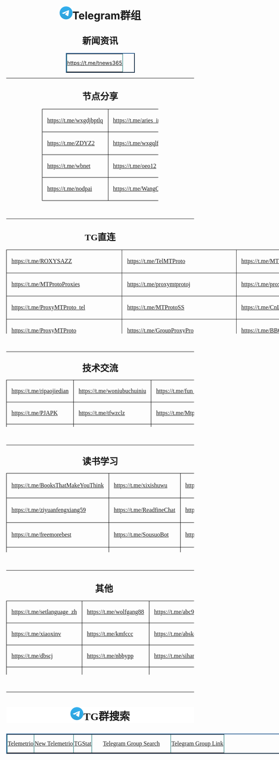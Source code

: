 <h1 align="center"><img src="https://github.com/aa1555/Repository/blob/main/Misc/logo/Telegram-logo.png?raw=true" height="35" width="35">Telegram群组</h1>

<h2 align="center"><b><font face="宋体">
<span style="font-family: 宋体; font-weight: bold; font-size: 18.0000pt">新闻资讯</span></font></b></h2>

<div align="center">
	<table border="1" cellspacing="2" style="width: 185px; border: 1.5000pt outset rgb(51,102,153)">
		<tr>
			<td valign="center" style="border: 1.0000pt outset rgb(0,102,102); padding: 0.7500pt">
			<p class="MsoNormal" align="center" style="text-align: center">
			<a href="https://t.me/tnews365">https://t.me/tnews365</a></td>
		</tr>
	</table>
</div>

<hr>


<h2 align="center" style="text-align:center;"><b>
<span style="font-family: 宋体; font-weight: bold; font-size: 18.0000pt">
<font face="宋体">节点分享</font></span></b></h2>
<div align="center">
	<div align="center">
		<table border="1" cellspacing="0" style="border-collapse: collapse; width: 62%; border: medium none" height="">
		<tr style="height:36.6500pt;">
			<td valign="center" style="width: 33%; border: 1.0000pt solid windowtext; padding-left: 9.7500pt; padding-right: 9.7500pt; padding-top: 4.5000pt; padding-bottom: 4.5000pt" height="48" align="center">
			<p class="MsoNormal" align="justify" style="text-align: justify; text-justify: inter-ideograph">
			<span style="font-family: 宋体; font-weight: normal; font-size: 12.0000pt">
			<a href="https://t.me/wxgdjbptlq">https://t.me/wxgdjbptlq</a></span></td>
			<td valign="center" style="width: 33%; border: 1.0000pt solid windowtext; padding-left: 9.7500pt; padding-right: 9.7500pt; padding-top: 4.5000pt; padding-bottom: 4.5000pt" height="48" align="center">
			<p class="MsoNormal" align="justify" style="text-align: justify; text-justify: inter-ideograph">
			<span style="font-family: 宋体; font-weight: normal; font-size: 12.0000pt">
			<a href="https://t.me/aries_init">https://t.me/aries_init</a></span></td>
			<td valign="center" style="width: 34%; border: 1.0000pt solid windowtext; padding-left: 9.7500pt; padding-right: 9.7500pt; padding-top: 4.5000pt; padding-bottom: 4.5000pt" height="48" align="center">
			<p class="MsoNormal" align="justify" style="text-align: justify; text-justify: inter-ideograph">
			<span style="font-family: 宋体; font-weight: normal; font-size: 12.0000pt">
			<a href="https://t.me/ShareCentrePro">https://t.me/ShareCentrePro</a></span></td>
		</tr>
		<tr style="height:36.6500pt;">
			<td valign="center" style="width: 33%; border-left: 1.0000pt solid windowtext; border-right: 1.0000pt solid windowtext; border-top: medium none; border-bottom: 1.0000pt solid windowtext; padding-left: 9.7500pt; padding-right: 9.7500pt; padding-top: 4.5000pt; padding-bottom: 4.5000pt" height="48" align="center">
			<p class="MsoNormal" align="justify" style="text-align: justify; text-justify: inter-ideograph">
			<span style="font-family: 宋体; font-size: 12.0000pt">
			<a href="https://t.me/ZDYZ2">https://t.me/ZDYZ2</a></span></td>
			<td valign="center" style="width: 33%; border-left: 1.0000pt solid windowtext; border-right: 1.0000pt solid windowtext; border-top: medium none; border-bottom: 1.0000pt solid windowtext; padding-left: 9.7500pt; padding-right: 9.7500pt; padding-top: 4.5000pt; padding-bottom: 4.5000pt" height="48" align="center">
			<p class="MsoNormal" align="justify" style="text-align: justify; text-justify: inter-ideograph">
			<span style="font-family: 宋体; font-size: 12.0000pt">
			<a href="https://t.me/wxgqlfx">https://t.me/wxgqlfx</a></span></td>
			<td valign="center" style="width: 34%; border-left: 1.0000pt solid windowtext; border-right: 1.0000pt solid windowtext; border-top: medium none; border-bottom: 1.0000pt solid windowtext; padding-left: 9.7500pt; padding-right: 9.7500pt; padding-top: 4.5000pt; padding-bottom: 4.5000pt" height="48" align="center">
			<p class="MsoNormal" align="justify" style="text-align: justify; text-justify: inter-ideograph">
			<span style="font-family: 宋体; font-size: 12.0000pt">
			<a href="https://t.me/ZYFXS001">https://t.me/ZYFXS001</a></span></td>
		</tr>
		<tr style="height:34.9500pt;">
			<td valign="center" style="width: 33%; border-left: 1.0000pt solid windowtext; border-right: 1.0000pt solid windowtext; border-top: medium none; border-bottom: 1.0000pt solid windowtext; padding-left: 9.7500pt; padding-right: 9.7500pt; padding-top: 4.5000pt; padding-bottom: 4.5000pt" height="48" align="center">
			<p class="MsoNormal" align="justify" style="text-align: justify; text-justify: inter-ideograph">
			<span style="font-family: 宋体; font-size: 12.0000pt">
			<a href="https://t.me/wbnet">https://t.me/wbnet</a></span></td>
			<td valign="center" style="width: 33%; border-left: 1.0000pt solid windowtext; border-right: 1.0000pt solid windowtext; border-top: medium none; border-bottom: 1.0000pt solid windowtext; padding-left: 9.7500pt; padding-right: 9.7500pt; padding-top: 4.5000pt; padding-bottom: 4.5000pt" height="48" align="center">
			<p class="MsoNormal" align="justify" style="text-align: justify; text-justify: inter-ideograph">
			<span style="font-family: 宋体; font-size: 12.0000pt">
			<a href="https://t.me/oeo12">https://t.me/oeo12</a></span></td>
			<td valign="center" style="width: 34%; border-left: 1.0000pt solid windowtext; border-right: 1.0000pt solid windowtext; border-top: medium none; border-bottom: 1.0000pt solid windowtext; padding-left: 9.7500pt; padding-right: 9.7500pt; padding-top: 4.5000pt; padding-bottom: 4.5000pt" height="48" align="center">
			<p class="MsoNormal" align="justify" style="text-align: justify; text-justify: inter-ideograph">
			<span style="font-family: 宋体; font-size: 12.0000pt">
			<a href="https://t.me/wxgmrjdcc">https://t.me/wxgmrjdcc</a></span></td>
		</tr>
		<tr style="height:38.4000pt;">
			<td valign="center" style="width: 33%; border-left: 1.0000pt solid windowtext; border-right: 1.0000pt solid windowtext; border-top: medium none; border-bottom: 1.0000pt solid windowtext; padding-left: 9.7500pt; padding-right: 9.7500pt; padding-top: 4.5000pt; padding-bottom: 4.5000pt" height="49" align="center">
			<p class="MsoNormal" align="justify" style="text-align: justify; text-justify: inter-ideograph">
			<span style="font-family: 宋体; font-size: 12.0000pt">
			<a href="https://t.me/nodpai">https://t.me/nodpai</a></span></td>
			<td valign="center" style="width: 33%; border-left: 1.0000pt solid windowtext; border-right: 1.0000pt solid windowtext; border-top: medium none; border-bottom: 1.0000pt solid windowtext; padding-left: 9.7500pt; padding-right: 9.7500pt; padding-top: 4.5000pt; padding-bottom: 4.5000pt" height="49" align="center">
			<p class="MsoNormal" align="justify" style="text-align: justify; text-justify: inter-ideograph">
			<span style="font-family: 宋体; font-size: 12.0000pt">
			<a href="https://t.me/WangCai_1">https://t.me/WangCai_1</a></span></td>
			<td valign="center" style="width: 34%; border-left: 1.0000pt solid windowtext; border-right: 1.0000pt solid windowtext; border-top: medium none; border-bottom: 1.0000pt solid windowtext; padding-left: 9.7500pt; padding-right: 9.7500pt; padding-top: 4.5000pt; padding-bottom: 4.5000pt" height="49" align="center">
			<p class="MsoNormal" align="justify" style="text-align: justify; text-justify: inter-ideograph">
			<span style="font-family: 宋体; font-size: 12.0000pt">
			<a href="https://t.me/wxgdfb_bot">https://t.me/wxgdfb_bot</a></span></td>
		</tr>
	</table></div>
	<p class="MsoNormal" align="justify" style="text-justify: inter-ideograph">　</p>
	<hr></div>
<h2 align="center" style="text-align:center;"><b>
<span style="font-family: 宋体; font-weight: bold; font-size: 18.0000pt">
<font face="宋体">TG直连</font></span></b></h2>
<div align="center">
	<table border="0" style="border-color:inherit; border-collapse: collapse; width: 924px; " height="225">
		<tr style="height:41.4500pt;page-break-inside:avoid;">
			<td valign="center" style="border-left:1px solid windowtext; border-top:1px solid windowtext; width: 307px; padding-left: 9.7500pt; padding-right: 9.7500pt; padding-top: 4.5000pt; padding-bottom: 4.5000pt; border-right-color:windowtext; border-bottom-color:windowtext" height="49">
			<p class="MsoNormal" align="justify" style="text-align: justify; text-justify: inter-ideograph">
			<span style="font-family: 宋体; font-weight: normal; text-decoration: underline; font-size: 12.0000pt">
			<a href="https://t.me/ROXYSAZZ">https://t.me/ROXYSAZZ</a></span></td>
			<td valign="center" style="width: 307px; border-left: 1px solid; border-top: 1px solid windowtext; padding-left: 9.7500pt; padding-right: 9.7500pt; padding-top: 4.5000pt; padding-bottom: 4.5000pt; border-right-color:windowtext; border-bottom-color:windowtext" height="49">
			<p class="MsoNormal" align="justify" style="text-align: justify; text-justify: inter-ideograph">
			<span style="font-family: 宋体; font-weight: normal; font-size: 12.0000pt">
			<a href="https://t.me/TelMTProto">https://t.me/TelMTProto</a></span></td>
			<td valign="center" style="width: 308px; border-left: 1px solid; border-right: 1px solid windowtext; border-top: 1px solid windowtext; padding-left: 9.7500pt; padding-right: 9.7500pt; padding-top: 4.5000pt; padding-bottom: 4.5000pt; border-bottom-color:windowtext" height="49">
			<p class="MsoNormal" align="justify" style="text-align: justify; text-justify: inter-ideograph">
			<span style="font-family: 宋体; font-weight: normal; font-size: 12.0000pt">
			<a href="https://t.me/MTProtoTG">https://t.me/MTProtoTG</a></span></td>
		</tr>
		<tr style="height:41.4500pt;page-break-inside:avoid;">
			<td valign="center" style="width: 307px; border-left: 1px solid windowtext; border-top: 1px solid; padding-left: 9.7500pt; padding-right: 9.7500pt; padding-top: 4.5000pt; padding-bottom: 4.5000pt; border-right-color:windowtext; border-bottom-color:windowtext" height="49">
			<p class="MsoNormal" align="justify" style="text-align: justify; text-justify: inter-ideograph">
			<span style="font-family: 宋体; font-size: 12.0000pt">
			<a href="https://t.me/MTProtoProxies">https://t.me/MTProtoProxies</a></span></td>
			<td valign="center" style="width: 307px; border-left: 1px solid; border-top: 1px solid; padding-left: 9.7500pt; padding-right: 9.7500pt; padding-top: 4.5000pt; padding-bottom: 4.5000pt; border-right-color:windowtext; border-bottom-color:windowtext" height="49">
			<p class="MsoNormal" align="justify" style="text-align: justify; text-justify: inter-ideograph">
			<span style="font-family: 宋体; font-size: 12.0000pt">
			<a href="https://t.me/proxymtprotoj">https://t.me/proxymtprotoj</a></span></td>
			<td valign="center" style="width: 308px; border-left: 1px solid; border-right: 1px solid windowtext; border-top: 1px solid; padding-left: 9.7500pt; padding-right: 9.7500pt; padding-top: 4.5000pt; padding-bottom: 4.5000pt; border-bottom-color:windowtext" height="49">
			<p class="MsoNormal" align="justify" style="text-align: justify; text-justify: inter-ideograph">
			<span style="font-family: 宋体; font-size: 12.0000pt">
			<a href="https://t.me/proxymtprotoir">https://t.me/proxymtprotoir</a></span></td>
		</tr>
		<tr style="height:41.4500pt;page-break-inside:avoid;">
			<td valign="center" style="width: 307px; border-left: 1px solid windowtext; border-top: 1px solid; padding-left: 9.7500pt; padding-right: 9.7500pt; padding-top: 4.5000pt; padding-bottom: 4.5000pt; border-right-color:windowtext; border-bottom-color:windowtext" height="49">
			<p class="MsoNormal" align="justify" style="text-align: justify; text-justify: inter-ideograph">
			<span style="font-family: 宋体; font-size: 12.0000pt">
			<a href="https://t.me/ProxyMTProto_tel">
			https://t.me/ProxyMTProto_tel</a></span></td>
			<td valign="center" style="width: 307px; border-left: 1px solid; border-top: 1px solid; padding-left: 9.7500pt; padding-right: 9.7500pt; padding-top: 4.5000pt; padding-bottom: 4.5000pt; border-right-color:windowtext; border-bottom-color:windowtext" height="49">
			<p class="MsoNormal" align="justify" style="text-align: justify; text-justify: inter-ideograph">
			<span style="font-family: 宋体; font-size: 12.0000pt">
			<a href="https://t.me/MTProtoSS">https://t.me/MTProtoSS</a></span></td>
			<td valign="center" style="width: 308px; border-left: 1px solid; border-right: 1px solid windowtext; border-top: 1px solid; padding-left: 9.7500pt; padding-right: 9.7500pt; padding-top: 4.5000pt; padding-bottom: 4.5000pt; border-bottom-color:windowtext" height="49">
			<p class="MsoNormal" align="justify" style="text-align: justify; text-justify: inter-ideograph">
			<span style="font-family: 宋体; font-size: 12.0000pt">
			<a href="https://t.me/CnLime">https://t.me/CnLime</a></span></td>
		</tr>
		<tr style="height:41.4500pt;page-break-inside:avoid;">
			<td valign="center" style="width: 307px; border-left: 1px solid windowtext; border-top: 1px solid; padding-left: 9.7500pt; padding-right: 9.7500pt; padding-top: 4.5000pt; padding-bottom: 4.5000pt; border-right-color:windowtext; border-bottom-color:windowtext" height="49">
			<p class="MsoNormal" align="justify" style="text-align: justify; text-justify: inter-ideograph">
			<span style="font-family: 宋体; font-size: 12.0000pt">
			<a href="https://t.me/ProxyMTProto">https://t.me/ProxyMTProto</a></span></td>
			<td valign="center" style="width: 307px; border-left: 1px solid; border-top: 1px solid; padding-left: 9.7500pt; padding-right: 9.7500pt; padding-top: 4.5000pt; padding-bottom: 4.5000pt; border-right-color:windowtext; border-bottom-color:windowtext" height="49">
			<p class="MsoNormal" align="justify" style="text-align: justify; text-justify: inter-ideograph">
			<span style="font-family: 宋体; font-size: 12.0000pt">
			<a href="https://t.me/GroupProxyPro">https://t.me/GroupProxyPro</a></span></td>
			<td valign="center" style="width: 308px; border-left: 1px solid; border-right: 1px solid windowtext; border-top: 1px solid; padding-left: 9.7500pt; padding-right: 9.7500pt; padding-top: 4.5000pt; padding-bottom: 4.5000pt; border-bottom-color:windowtext" height="49">
			<p class="MsoNormal" align="justify" style="text-align: justify; text-justify: inter-ideograph">
			<span style="font-family: 宋体; font-size: 12.0000pt">
			<a href="https://t.me/BBCXFR">https://t.me/BBCXFR</a></span></td>
		</tr>
		<tr style="height:32.1000pt;page-break-inside:avoid;">
			<td valign="center" style="width: 307px; border-left: 1px solid windowtext; border-top: 1px solid; border-bottom: 1px solid windowtext; padding-left: 9.7500pt; padding-right: 9.7500pt; padding-top: 4.5000pt; padding-bottom: 4.5000pt; border-right-color:windowtext" height="49">
			<p class="MsoNormal" align="justify" style="text-align: justify; text-justify: inter-ideograph">
			<span style="font-family: 宋体; font-size: 12.0000pt">
			<a href="https://t.me/iCnLime">https://t.me/iCnLime</a></span></td>
			<td valign="center" style="width: 307px; border-left: 1px solid; border-top: 1px solid; border-bottom: 1px solid windowtext; padding-left: 9.7500pt; padding-right: 9.7500pt; padding-top: 4.5000pt; padding-bottom: 4.5000pt; border-right-color:windowtext" height="49">
			<p class="MsoNormal" align="justify" style="text-align:justify;text-justify:inter-ideograph;">
			<font color="#0000FF">
			<span style="font-family: 宋体; font-size: 12.0000pt">&nbsp;</span></font></td>
			<td valign="center" style="width: 308px; border-left: 1px solid; border-right: 1px solid windowtext; border-top: 1px solid; border-bottom: 1px solid windowtext; padding-left: 9.7500pt; padding-right: 9.7500pt; padding-top: 4.5000pt; padding-bottom: 4.5000pt" height="49">
			<p class="MsoNormal" align="justify" style="text-align:justify;text-justify:inter-ideograph;">
			<font color="#0000FF">
			<span style="font-family: 宋体; font-size: 12.0000pt">&nbsp;</span></font></td>
		</tr>
	</table>
	<p class="MsoNormal" align="justify" style="text-justify: inter-ideograph">　</p>
	<hr></div>
<h2 align="center" style="text-align: center; margin-top: 18.0000pt; margin-bottom: 12.0000pt; padding: 0pt">
<b><span style="font-family: 宋体; font-weight: bold; font-size: 18.0000pt">
<font face="宋体">技术交流</font></span></b></h2>
<div align="center">
	<table border="1" cellspacing="0" style="border-collapse: collapse; border: medium none" width="748" height="126">
		<tr>
			<td valign="center" style="border: 1.0000pt solid windowtext; padding-left: 9.7500pt; padding-right: 9.7500pt; padding-top: 4.5000pt; padding-bottom: 4.5000pt" height="42" width="249">
			<p class="MsoNormal" style="text-align: left">
			<span style="font-family: 宋体; font-weight: normal; font-size: 12.0000pt">
			<a href="https://t.me/ripaojiedian">https://t.me/ripaojiedian</a></span></td>
			<td valign="center" style="border: 1.0000pt solid windowtext; padding-left: 9.7500pt; padding-right: 9.7500pt; padding-top: 4.5000pt; padding-bottom: 4.5000pt" height="42" width="249">
			<p class="MsoNormal" style="text-align: left">
			<span style="font-family: 宋体; font-weight: normal; font-size: 12.0000pt">
			<a href="https://t.me/woniubuchuiniu">https://t.me/woniubuchuiniu</a></span></td>
			<td valign="center" style="border: 1.0000pt solid windowtext; padding-left: 9.7500pt; padding-right: 9.7500pt; padding-top: 4.5000pt; padding-bottom: 4.5000pt" height="42" width="250">
			<p class="MsoNormal" style="text-align: left">
			<span style="font-family: 宋体; font-weight: normal; font-size: 12.0000pt">
			<a href="https://t.me/fun_apk">https://t.me/fun_apk</a></span></td>
		</tr>
		<tr>
			<td valign="center" style="border-left: 1.0000pt solid windowtext; border-right: 1.0000pt solid windowtext; border-top: medium none; border-bottom: 1.0000pt solid windowtext; padding-left: 9.7500pt; padding-right: 9.7500pt; padding-top: 4.5000pt; padding-bottom: 4.5000pt" height="42" width="249">
			<p class="MsoNormal" style="text-align: left">
			<span style="font-family: 宋体; font-size: 12.0000pt">
			<a href="https://t.me/PJAPK">https://t.me/PJAPK</a></span></td>
			<td valign="center" style="border-left: 1.0000pt solid windowtext; border-right: 1.0000pt solid windowtext; border-top: medium none; border-bottom: 1.0000pt solid windowtext; padding-left: 9.7500pt; padding-right: 9.7500pt; padding-top: 4.5000pt; padding-bottom: 4.5000pt" height="42" width="249">
			<p class="MsoNormal" style="text-align: left">
			<span style="font-family: 宋体; font-size: 12.0000pt">
			<a href="https://t.me/tfwzclz">https://t.me/tfwzclz</a></span></td>
			<td valign="center" style="border-left: 1.0000pt solid windowtext; border-right: 1.0000pt solid windowtext; border-top: medium none; border-bottom: 1.0000pt solid windowtext; padding-left: 9.7500pt; padding-right: 9.7500pt; padding-top: 4.5000pt; padding-bottom: 4.5000pt" height="42" width="250">
			<p class="MsoNormal" style="text-align: left">
			<span style="font-family: 宋体; font-size: 12.0000pt">
			<a href="https://t.me/Mtprotomm">https://t.me/Mtprotomm</a></span></td>
		</tr>
		<tr>
			<td valign="center" style="border-left: 1.0000pt solid windowtext; border-right: 1.0000pt solid windowtext; border-top: medium none; border-bottom: 1.0000pt solid windowtext; padding-left: 9.7500pt; padding-right: 9.7500pt; padding-top: 4.5000pt; padding-bottom: 4.5000pt" height="42" width="249">
			<p class="MsoNormal" style="text-align: left">
			<span style="font-family: 宋体; font-size: 12.0000pt">
			<a href="https://t.me/PJAPKWin">https://t.me/PJAPKWin</a></span></td>
			<td valign="center" style="border-left: 1.0000pt solid windowtext; border-right: 1.0000pt solid windowtext; border-top: medium none; border-bottom: 1.0000pt solid windowtext; padding-left: 9.7500pt; padding-right: 9.7500pt; padding-top: 4.5000pt; padding-bottom: 4.5000pt" height="42" width="249">
			<p class="MsoNormal" style="text-align: left">
			<span style="font-family: 宋体; font-size: 12.0000pt">
			<a href="https://t.me/fun_exe">https://t.me/fun_exe</a></span></td>
			<td valign="center" style="border-left: 1.0000pt solid windowtext; border-right: 1.0000pt solid windowtext; border-top: medium none; border-bottom: 1.0000pt solid windowtext; padding-left: 9.7500pt; padding-right: 9.7500pt; padding-top: 4.5000pt; padding-bottom: 4.5000pt" height="42" width="250">
			<p class="MsoNormal" style="text-align: left">
			<span style="font-family: 宋体; font-size: 12.0000pt">
			<a href="https://t.me/fun_vpn">https://t.me/fun_vpn</a></span></td>
		</tr>
	</table>
	<p class="MsoNormal" style="text-align: left">　</div>
<hr>
<h2 align="center" style="text-align: center; margin-top: 18.0000pt; margin-bottom: 12.0000pt; padding: 0pt">
<b><span style="font-family: 宋体; font-weight: bold; font-size: 18.0000pt">
<font face="宋体">读书学习</font></span></b></h2>
<div align="center">
	<table border="0" cellspacing="0" style="border-collapse: collapse; border: medium none" height="212">
		<tr>
			<td valign="center" style="border: 1.0000pt solid windowtext; padding-left: 9.7500pt; padding-right: 9.7500pt; padding-top: 4.5000pt; padding-bottom: 4.5000pt" height="53">
			<p class="MsoNormal" style="text-align: left">
			<span style="font-family: 宋体; font-weight: normal; font-size: 12.0000pt">
			<a href="https://t.me/BooksThatMakeYouThink">
			https://t.me/BooksThatMakeYouThink</a></span></td>
			<td valign="center" style="border-left: medium none; border-right: 1.0000pt solid windowtext; border-top: 1.0000pt solid windowtext; border-bottom: 1.0000pt solid windowtext; padding-left: 9.7500pt; padding-right: 9.7500pt; padding-top: 4.5000pt; padding-bottom: 4.5000pt" height="53">
			<p class="MsoNormal" style="text-align: left">
			<span style="font-family: 宋体; font-weight: normal; font-size: 12.0000pt">
			<a href="https://t.me/xixishuwu">https://t.me/xixishuwu</a></span></td>
			<td valign="center" style="border-left: medium none; border-right: 1.0000pt solid windowtext; border-top: 1.0000pt solid windowtext; border-bottom: 1.0000pt solid windowtext; padding-left: 9.7500pt; padding-right: 9.7500pt; padding-top: 4.5000pt; padding-bottom: 4.5000pt" height="53">
			<p class="MsoNormal" style="text-align: left">
			<span style="font-family: 宋体; font-weight: normal; font-size: 12.0000pt">
			<a href="https://t.me/dzsgxs">https://t.me/dzsgxs</a></span></td>
		</tr>
		<tr>
			<td valign="center" style="border-left: 1.0000pt solid windowtext; border-right: 1.0000pt solid windowtext; border-top: medium none; border-bottom: 1.0000pt solid windowtext; padding-left: 9.7500pt; padding-right: 9.7500pt; padding-top: 4.5000pt; padding-bottom: 4.5000pt" height="53">
			<p class="MsoNormal" style="text-align: left">
			<span style="font-family: 宋体; font-size: 12.0000pt">
			<a href="https://t.me/ziyuanfengxiang59">
			https://t.me/ziyuanfengxiang59</a></span></td>
			<td valign="center" style="border-left: medium none; border-right: 1.0000pt solid windowtext; border-top: medium none; border-bottom: 1.0000pt solid windowtext; padding-left: 9.7500pt; padding-right: 9.7500pt; padding-top: 4.5000pt; padding-bottom: 4.5000pt" height="53">
			<p class="MsoNormal" style="text-align: left">
			<span style="font-family: 宋体; font-size: 12.0000pt">
			<a href="https://t.me/ReadfineChat">https://t.me/ReadfineChat</a></span></td>
			<td valign="center" style="border-left: medium none; border-right: 1.0000pt solid windowtext; border-top: medium none; border-bottom: 1.0000pt solid windowtext; padding-left: 9.7500pt; padding-right: 9.7500pt; padding-top: 4.5000pt; padding-bottom: 4.5000pt" height="53">
			<p class="MsoNormal" style="text-align: left">
			<span style="font-family: 宋体; font-size: 12.0000pt">
			<a href="https://t.me/TGeBook">https://t.me/TGeBook</a></span></td>
		</tr>
		<tr>
			<td valign="center" style="border-left: 1.0000pt solid windowtext; border-right: 1.0000pt solid windowtext; border-top: medium none; border-bottom: 1.0000pt solid windowtext; padding-left: 9.7500pt; padding-right: 9.7500pt; padding-top: 4.5000pt; padding-bottom: 4.5000pt" height="53">
			<p class="MsoNormal" style="text-align: left">
			<span style="font-family: 宋体; font-size: 12.0000pt">
			<a href="https://t.me/freemorebest">https://t.me/freemorebest</a></span></td>
			<td valign="center" style="border-left: medium none; border-right: 1.0000pt solid windowtext; border-top: medium none; border-bottom: 1.0000pt solid windowtext; padding-left: 9.7500pt; padding-right: 9.7500pt; padding-top: 4.5000pt; padding-bottom: 4.5000pt" height="53">
			<p class="MsoNormal" style="text-align: left">
			<span style="font-family: 宋体; font-size: 12.0000pt">
			<a href="https://t.me/SousuoBot">https://t.me/SousuoBot</a></span></td>
			<td valign="center" style="border-left: medium none; border-right: 1.0000pt solid windowtext; border-top: medium none; border-bottom: 1.0000pt solid windowtext; padding-left: 9.7500pt; padding-right: 9.7500pt; padding-top: 4.5000pt; padding-bottom: 4.5000pt" height="53">
			<p class="MsoNormal" style="text-align: left">
			<span style="font-family: 宋体; font-size: 12.0000pt">
			<a href="https://t.me/Readfine">https://t.me/Readfine</a></span></td>
		</tr>
		<tr>
			<td valign="center" style="border-left: 1.0000pt solid windowtext; border-right: 1.0000pt solid windowtext; border-top: medium none; border-bottom: 1.0000pt solid windowtext; padding-left: 9.7500pt; padding-right: 9.7500pt; padding-top: 4.5000pt; padding-bottom: 4.5000pt" height="53">
			<p class="MsoNormal" style="text-align: left">
			<span style="font-family: 宋体; font-size: 12.0000pt">
			<a href="https://t.me/dedao2019">https://t.me/dedao2019</a></span></td>
			<td valign="center" style="border-left: medium none; border-right: 1.0000pt solid windowtext; border-top: medium none; border-bottom: 1.0000pt solid windowtext; padding-left: 9.7500pt; padding-right: 9.7500pt; padding-top: 4.5000pt; padding-bottom: 4.5000pt" height="53">
			<p class="MsoNormal" style="text-align: left">
			<span style="font-family: 宋体; font-size: 12.0000pt">
			<a href="https://t.me/dzsgx">https://t.me/dzsgx</a></span></td>
			<td valign="center" style="border-left: medium none; border-right: 1.0000pt solid windowtext; border-top: medium none; border-bottom: 1.0000pt solid windowtext; padding-left: 9.7500pt; padding-right: 9.7500pt; padding-top: 4.5000pt; padding-bottom: 4.5000pt" height="53">
			<p class="MsoNormal" style="text-align:left;">
			<span style="font-family: 宋体; font-size: 12.0000pt">&nbsp;</span></td>
		</tr>
	</table>
	<p class="MsoNormal" style="text-align: left">　</p>
	<hr>
</div>
<h2 align="center" style="text-align:center;">　<b><span style="font-family: 宋体; font-weight: bold; font-size: 18.0000pt"><font face="宋体">其他</font></span></b></h2>
<div align="center">
	<table border="0" cellspacing="0" style="border-collapse: collapse; border: medium none" height="198" width="690">
		<tr>
			<td valign="center" style="border: 1.0000pt solid windowtext; padding-left: 9.7500pt; padding-right: 9.7500pt; padding-top: 4.5000pt; padding-bottom: 4.5000pt" height="46" width="230">
			<p class="MsoNormal" style="text-align: left">
			<span style="font-family: 宋体; font-weight: normal; font-size: 12.0000pt">
			<a href="https://t.me/setlanguage_zh">https://t.me/setlanguage_zh</a></span></td>
			<td valign="center" style="border-left: medium none; border-right: 1.0000pt solid windowtext; border-top: 1.0000pt solid windowtext; border-bottom: 1.0000pt solid windowtext; padding-left: 9.7500pt; padding-right: 9.7500pt; padding-top: 4.5000pt; padding-bottom: 4.5000pt" height="46" width="230">
			<p class="MsoNormal" style="text-align: left">
			<span style="font-family: 宋体; font-weight: normal; font-size: 12.0000pt">
			<a href="https://t.me/wolfgang88">https://t.me/wolfgang88</a></span></td>
			<td valign="center" style="border-left: medium none; border-right: 1.0000pt solid windowtext; border-top: 1.0000pt solid windowtext; border-bottom: 1.0000pt solid windowtext; padding-left: 9.7500pt; padding-right: 9.7500pt; padding-top: 4.5000pt; padding-bottom: 4.5000pt" height="46" width="230">
			<p class="MsoNormal" style="text-align: left">
			<span style="font-family: 宋体; font-weight: normal; font-size: 12.0000pt">
			<a href="https://t.me/abc999222">https://t.me/abc999222</a></span></td>
		</tr>
		<tr>
			<td valign="center" style="border-left: 1.0000pt solid windowtext; border-right: 1.0000pt solid windowtext; border-top: medium none; border-bottom: 1.0000pt solid windowtext; padding-left: 9.7500pt; padding-right: 9.7500pt; padding-top: 4.5000pt; padding-bottom: 4.5000pt" height="46" width="230">
			<p class="MsoNormal" style="text-align: left">
			<span style="font-family: 宋体; font-size: 12.0000pt">
			<a href="https://t.me/xiaoxinv">https://t.me/xiaoxinv</a></span></td>
			<td valign="center" style="border-left: medium none; border-right: 1.0000pt solid windowtext; border-top: medium none; border-bottom: 1.0000pt solid windowtext; padding-left: 9.7500pt; padding-right: 9.7500pt; padding-top: 4.5000pt; padding-bottom: 4.5000pt" height="46" width="230">
			<p class="MsoNormal" style="text-align: left">
			<span style="font-family: 宋体; font-size: 12.0000pt">
			<a href="https://t.me/kmfccc">https://t.me/kmfccc</a></span></td>
			<td valign="center" style="border-left: medium none; border-right: 1.0000pt solid windowtext; border-top: medium none; border-bottom: 1.0000pt solid windowtext; padding-left: 9.7500pt; padding-right: 9.7500pt; padding-top: 4.5000pt; padding-bottom: 4.5000pt" height="46" width="230">
			<p class="MsoNormal" style="text-align: left">
			<span style="font-family: 宋体; font-size: 12.0000pt">
			<a href="https://t.me/abskoop">https://t.me/abskoop</a></span></td>
		</tr>
		<tr>
			<td valign="center" style="border-left: 1.0000pt solid windowtext; border-right: 1.0000pt solid windowtext; border-top: medium none; border-bottom: 1.0000pt solid windowtext; padding-left: 9.7500pt; padding-right: 9.7500pt; padding-top: 4.5000pt; padding-bottom: 4.5000pt" height="46" width="230">
			<p class="MsoNormal" style="text-align: left">
			<span style="font-family: 宋体; font-size: 12.0000pt">
			<a href="https://t.me/dbscj">https://t.me/dbscj</a></span></td>
			<td valign="center" style="border-left: medium none; border-right: 1.0000pt solid windowtext; border-top: medium none; border-bottom: 1.0000pt solid windowtext; padding-left: 9.7500pt; padding-right: 9.7500pt; padding-top: 4.5000pt; padding-bottom: 4.5000pt" height="46" width="230">
			<p class="MsoNormal" style="text-align: left">
			<span style="font-family: 宋体; font-size: 12.0000pt">
			<a href="https://t.me/nbbypp">https://t.me/nbbypp</a></span></td>
			<td valign="center" style="border-left: medium none; border-right: 1.0000pt solid windowtext; border-top: medium none; border-bottom: 1.0000pt solid windowtext; padding-left: 9.7500pt; padding-right: 9.7500pt; padding-top: 4.5000pt; padding-bottom: 4.5000pt" height="46" width="230">
			<p class="MsoNormal" style="text-align: left">
			<span style="font-family: 宋体; font-size: 12.0000pt">
			<a href="https://t.me/sihanxiaodian">https://t.me/sihanxiaodian</a></span></td>
		</tr>
		<tr>
			<td valign="center" style="border-left: 1.0000pt solid windowtext; border-right: 1.0000pt solid windowtext; border-top: medium none; border-bottom: 1.0000pt solid windowtext; padding-left: 9.7500pt; padding-right: 9.7500pt; padding-top: 4.5000pt; padding-bottom: 4.5000pt" height="46" width="230">
			<p class="MsoNormal" style="text-align: left">
			<span style="font-family: 宋体; font-size: 12.0000pt">
			<a href="https://t.me/TgTrillion">https://t.me/TgTrillion</a></span></td>
			<td valign="center" style="border-left: medium none; border-right: 1.0000pt solid windowtext; border-top: medium none; border-bottom: 1.0000pt solid windowtext; padding-left: 9.7500pt; padding-right: 9.7500pt; padding-top: 4.5000pt; padding-bottom: 4.5000pt" height="46" width="230">
			<p class="MsoNormal" style="text-align: left">
			<span style="font-family: 宋体; font-size: 12.0000pt">
			<a href="https://t.me/qwjhfx">https://t.me/qwjhfx</a></span></td>
			<td valign="center" style="border-left: medium none; border-right: 1.0000pt solid windowtext; border-top: medium none; border-bottom: 1.0000pt solid windowtext; padding-left: 9.7500pt; padding-right: 9.7500pt; padding-top: 4.5000pt; padding-bottom: 4.5000pt" height="46" width="230">
			<p class="MsoNormal" style="text-align: left">
			<span style="font-family: 宋体; font-size: 12.0000pt">
			<a href="https://t.me/ZXYSXNONE">https://t.me/ZXYSXNONE</a></span></td>
		</tr>
		<tr>
			<td valign="center" style="border-left: 1.0000pt solid windowtext; border-right: 1.0000pt solid windowtext; border-top: medium none; border-bottom: 1.0000pt solid windowtext; padding-left: 9.7500pt; padding-right: 9.7500pt; padding-top: 4.5000pt; padding-bottom: 4.5000pt" height="46" width="230">
			<p class="MsoNormal" style="text-align: left">
			<span style="font-family: 宋体; font-size: 12.0000pt">
			<a href="https://t.me/MiResources">https://t.me/MiResources</a></span></td>
			<td valign="center" style="border-left: medium none; border-right: 1.0000pt solid windowtext; border-top: medium none; border-bottom: 1.0000pt solid windowtext; padding-left: 9.7500pt; padding-right: 9.7500pt; padding-top: 4.5000pt; padding-bottom: 4.5000pt" height="46" width="230">
			<p class="MsoNormal" style="text-align: left">
			<span style="font-family: 宋体; font-size: 12.0000pt">
			<a href="https://t.me/xiaoshuwu">https://t.me/xiaoshuwu</a></span></td>
			<td valign="center" style="border-left: medium none; border-right: 1.0000pt solid windowtext; border-top: medium none; border-bottom: 1.0000pt solid windowtext; padding-left: 9.7500pt; padding-right: 9.7500pt; padding-top: 4.5000pt; padding-bottom: 4.5000pt" height="46" width="230">
			<p class="MsoNormal" style="text-align: left">
			<span style="font-family: 宋体; font-size: 12.0000pt">
			<a href="https://t.me/dbxzs">https://t.me/dbxzs</a></span></td>
		</tr>
		<tr>
			<td valign="center" style="border-left: 1.0000pt solid windowtext; border-right: 1.0000pt solid windowtext; border-top: medium none; border-bottom: 1.0000pt solid windowtext; padding-left: 9.7500pt; padding-right: 9.7500pt; padding-top: 4.5000pt; padding-bottom: 4.5000pt" height="47" width="230">
			<p class="MsoNormal" style="text-indent: 0.0000pt; text-align: left; margin-left: 0.0000pt">
			<span style="font-family:宋体;color:rgb(0,0,255);font-size:12.0000pt;">
			<a href="https://t.me/pjrjzy">https://t.me/pjrjzy</a></span></td>
			<td valign="center" style="border-left: medium none; border-right: 1.0000pt solid windowtext; border-top: medium none; border-bottom: 1.0000pt solid windowtext; padding-left: 9.7500pt; padding-right: 9.7500pt; padding-top: 4.5000pt; padding-bottom: 4.5000pt" height="47" width="230">
			<p class="MsoNormal" style="text-indent: 0.0000pt; text-align: left; margin-left: 0.0000pt">
			<span style="font-family: 宋体; font-size: 12.0000pt"><br>
　</span></td>
			<td valign="center" style="border-left: medium none; border-right: 1.0000pt solid windowtext; border-top: medium none; border-bottom: 1.0000pt solid windowtext; padding: 0.7500pt" height="47" width="230">
			<p class="MsoNormal" style="text-align:left;">
			<span style="font-family: 宋体; font-size: 12.0000pt">&nbsp;</span></td>
		</tr>
	</table>
</div>
<p class="MsoNormal"><span style="font-family: Calibri; font-size: 10.5000pt">&nbsp;</span></p>

<hr>

<h1 align="center" style="text-indent: 0.0000pt; text-align: center; margin-left: 0.0000pt; background: rgb(255,255,255)">
<b>
<span style="font-family: 方正粗圆_GBK; color: rgb(0,0,0); letter-spacing: 0.0000pt; font-weight: bold; text-transform: none; font-style: normal; font-size: 24.0000pt; background: rgb(255,255,255)">

<font face="方正粗圆_GBK"><img src="https://github.com/aa1555/Repository/blob/main/Misc/logo/Telegram-logo.png?raw=true" height="35" width="35">TG群搜索</font></span></b></h1>

<div align="center">
	<table border="1" cellspacing="2" style="width: 760px; border: 1.5000pt outset rgb(51,102,153)">
		<tr>
			<td valign="center" style="border: 1.0000pt outset rgb(0,102,102); padding: 0.7500pt">
			<p class="MsoNormal" align="center" style="text-align: center">
			<span style="font-family: Verdana; font-style: normal; font-size: 12.0000pt">
			<a href="https://telemetr.io/en/channels">Telemetrio</a></span></td>
			<td valign="center" style="border: 1.0000pt outset rgb(0,102,102); padding: 0.7500pt">
			<p align="center"><a href="https://new.telemetr.io/en/channels">
			<span style="font-family: Verdana; font-style: normal; font-size: 12.0000pt">
			New Telemetrio</span></a></td>
			<td valign="center" style="border: 1.0000pt outset rgb(0,102,102); padding: 0.7500pt">
			<p class="MsoNormal" align="center" style="text-align: center">
			<span style="font-family: Verdana; font-style: normal; font-size: 12.0000pt">
			<a href="https://tgstat.com/">TGStat</a></span></td>
			<td valign="center" style="border: 1.0000pt outset rgb(0,102,102); padding: 0.7500pt" width="209">
			<p class="MsoNormal" align="center" style="text-align: center">
			<span style="font-family: Verdana; font-style: normal; font-size: 12.0000pt">
			<a href="https://www.tg-me.com/">Telegram Group Search</a></span></td>
			<td valign="center" style="border: 1.0000pt outset rgb(0,102,102); padding: 0.7500pt">
			<p class="MsoNormal" align="center" style="text-align: center">
			<span style="font-family: Verdana; font-style: normal; font-size: 12.0000pt">
			<a href="https://www.hottg.com/">Telegram Group Link</a></span></td>
		</tr>
	</table>
</div>




